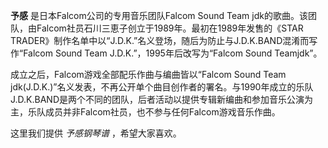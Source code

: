 

**予感** 是日本Falcom公司的专用音乐团队Falcom Sound Team
jdk的歌曲。该团队，由Falcom社员石川三恵子创立于1989年。最初在1989年发售的《STAR
TRADER》制作名单中以“J.D.K.”名义登场，随后为防止与J.D.K.BAND混淆而写作“Falcom Sound Team
J.D.K.”，1995年后改写为“Falcom Sound Teamjdk”。

  
成立之后，Falcom游戏全部配乐作曲与编曲皆以“Falcom Sound Team
jdk(J.D.K.)”名义发表，不再公开单个曲目创作者的署名。与1990年成立的乐队J.D.K.BAND是两个不同的团队，后者活动以提供专辑新编曲和参加音乐公演为主，乐队成员并非Falcom社员，也不参与任何Falcom游戏音乐作曲。

  
这里我们提供 _予感钢琴谱_ ，希望大家喜欢。

